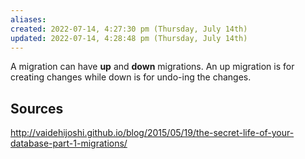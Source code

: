 ```yaml
---
aliases: 
created: 2022-07-14, 4:27:30 pm (Thursday, July 14th)
updated: 2022-07-14, 4:28:48 pm (Thursday, July 14th)
---
```

A migration can have **up** and **down** migrations.
An up migration is for creating changes while down is for undo-ing the changes.

## Sources
http://vaidehijoshi.github.io/blog/2015/05/19/the-secret-life-of-your-database-part-1-migrations/